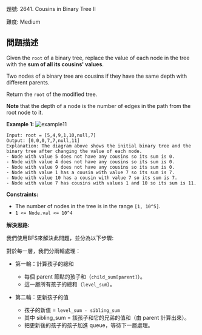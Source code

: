 題號: 2641. Cousins in Binary Tree II

難度: Medium

## 問題描述
Given the `root` of a binary tree, replace the value of each node in the tree with the **sum of all its cousins' values**.

Two nodes of a binary tree are cousins if they have the same depth with different parents.

Return the `root` of the modified tree.

**Note** that the depth of a node is the number of edges in the path from the root node to it.


**Example 1:**
![example11](https://hackmd.io/_uploads/BkNoU_73xx.png)
```
Input: root = [5,4,9,1,10,null,7]
Output: [0,0,0,7,7,null,11]
Explanation: The diagram above shows the initial binary tree and the binary tree after changing the value of each node.
- Node with value 5 does not have any cousins so its sum is 0.
- Node with value 4 does not have any cousins so its sum is 0.
- Node with value 9 does not have any cousins so its sum is 0.
- Node with value 1 has a cousin with value 7 so its sum is 7.
- Node with value 10 has a cousin with value 7 so its sum is 7.
- Node with value 7 has cousins with values 1 and 10 so its sum is 11.
```

**Constraints:**

- The number of nodes in the tree is in the range `[1, 10^5]`.
- `1 <= Node.val <= 10^4`

**解決思路:**

我們使用BFS來解決此問題，並分為以下步驟:

對於每一層，我們分兩輪處理：
- 第一輪：計算孩子的總和
    - 每個 parent 節點的孩子和（`child_sum[parent]`）。
    - 這一層所有孩子的總和（`level_sum`）。


- 第二輪：更新孩子的值
    - 孩子的新值 = `level_sum - sibling_sum`
    - 其中 sibling_sum = 該孩子和它的兄弟的值和（由 parent 計算出來）。
    - 把更新後的孩子的孩子加進 queue，等待下一層處理。